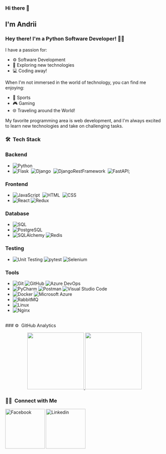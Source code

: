 ### Hi there 👋

##  I'm Andrii 

### Hey there! I'm a Python Software Developer! 👨‍💻

I have a passion for:
- ⚙️ Software Development
- 🚀 Exploring new technologies
- 💻 Coding away!

When I'm not immersed in the world of technology, you can find me enjoying:
- 🏐 Sports
- 🎮 Gaming
- 🌐 Traveling around the World!

My favorite programming area is web development, and I'm always excited to learn new technologies and take on challenging tasks.


### 🛠 &nbsp;Tech Stack

### Backend
- ![Python](https://img.shields.io/badge/-Python-222222?style=flat&logo=python)
- ![Flask](https://img.shields.io/badge/-Flask-222222?style=flat&logo=flask)&nbsp; ![Django](https://img.shields.io/badge/-Django-222222?style=flat&logo=django&logoColor=0b593c)&nbsp;
![DjangoRestFramework](https://img.shields.io/badge/-DjangoRestFramework-222222?style=flat&logo=django&logoColor=0b593c)&nbsp;
  ![FastAPI](https://img.shields.io/badge/-FastAPI-222222?style=flat&logo=fastapi&logoColor=0c6b47);

### Frontend
- ![JavaScript](https://img.shields.io/badge/-JavaScript-222222?style=flat&logo=javascript)&nbsp;
  ![HTML](https://img.shields.io/badge/-HTML-222222?style=flat&logo=HTML5)&nbsp;
  ![CSS](https://img.shields.io/badge/-CSS-222222?style=flat&logo=CSS3&logoColor=1572B6)&nbsp;
- ![React](https://img.shields.io/badge/-React-222222?style=flat&logo=react)
  ![Redux](https://img.shields.io/badge/-Redux-222222?style=flat&logo=redux)

### Database
- ![SQL](https://img.shields.io/badge/-SQL-222222?style=flat&logo=sql)
- ![PostgreSQL](https://img.shields.io/badge/-PostgreSQL-222222?style=flat&logo=postgresql)
- ![SQLAlchemy](https://img.shields.io/badge/-SQLAlchemy-222222?style=flat&logo=sqlalchemy)
  ![Redis](https://img.shields.io/badge/-Redis-222222?style=flat&logo=redis)

### Testing
- ![Unit Testing](https://img.shields.io/badge/-Unit%20Testing-222222?style=flat&logo=unittest&logoColor=32CD32)
  ![pytest](https://img.shields.io/badge/-pytest-222222?style=flat&logo=pytest)
  ![Selenium](https://img.shields.io/badge/-Selenium-222222?style=flat&logo=selenium)

### Tools
- ![Git](https://img.shields.io/badge/-Git-222222?style=flat&logo=git)
  ![GitHub](https://img.shields.io/badge/-GitHub-222222?style=flat&logo=github)
  ![Azure DevOps](https://img.shields.io/badge/-Azure%20DevOps-222222?style=flat&logo=azure-devops)
- ![PyCharm](https://img.shields.io/badge/-PyCharm-222222?style=flat&logo=pycharm)
  ![Postman](https://img.shields.io/badge/-Postman-222222?style=flat&logo=postman)
  ![Visual Studio Code](https://img.shields.io/badge/-Visual%20Studio%20Code-222222?style=flat&logo=visual-studio-code&logoColor=007ACC)
- ![Docker](https://img.shields.io/badge/-Docker-222222?style=flat&logo=docker)
  ![Microsoft Azure](https://img.shields.io/badge/-Microsoft%20Azure-222222?style=flat&logo=microsoft-azure&logoColor=0089D6)
- ![RabbitMQ](https://img.shields.io/badge/-RabbitMQ-222222?style=flat&logo=rabbitmq)
- ![Linux](https://img.shields.io/badge/-Linux-222222?style=flat&logo=linux)
- ![Nginx](https://img.shields.io/badge/-Nginx-222222?style=flat&logo=nginx&logoColor=0c6b47)

<br />
### ⚙️ &nbsp;GitHub Analytics

<p align="center">
<a href="https://github.com/Lap-DevOps">
  <img height="180em" src="https://github-readme-stats-eight-theta.vercel.app/api?username=Lap-DevOps&show_icons=true&theme=algolia&include_all_commits=true&count_private=true"/>
  <img height="180em" src="https://github-readme-stats-eight-theta.vercel.app/api/top-langs/?username=Lap-DevOps&layout=compact&langs_count=8&theme=algolia"/>
</a>
</p>

### 🤝🏻 &nbsp;Connect with Me

[<img align="left" alt="Facebook" width="126px" src="https://img.shields.io/badge/Facebook-1877F2?style=flat&logo=facebook&logoColor=white" />](https://www.facebook.com/profile.php?id=100005632441627)
[<img align="left" alt="Linkedin" width="126px" src="https://img.shields.io/badge/Linkedin-0077B5?style=flat&logo=linkedin&logoColor=white" />](https://www.linkedin.com/in/andrii-levin-720074b5/)




<!--
**Lap-DevOps/Lap-DevOps** is a ✨ _special_ ✨ repository because its `README.md` (this file) appears on your GitHub profile.

Here are some ideas to get you started:

- 🔭 I’m currently working on ...
- 🌱 I’m currently learning ...
- 👯 I’m looking to collaborate on ...
- 🤔 I’m looking for help with ...
- 💬 Ask me about ...
- 📫 How to reach me: ...
- 😄 Pronouns: ...
- ⚡ Fun fact: ...
-->
